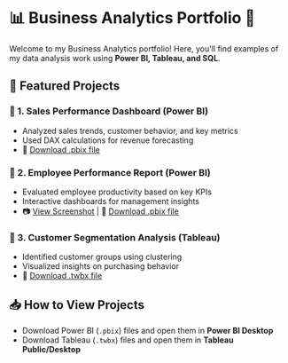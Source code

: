 # 📊 Business Analytics Portfolio 🚀  
Welcome to my Business Analytics portfolio! Here, you'll find examples of my data analysis work using **Power BI, Tableau, and SQL**.

## 📂 Featured Projects  
### 🔹 1. Sales Performance Dashboard (Power BI)  
- Analyzed sales trends, customer behavior, and key metrics  
- Used DAX calculations for revenue forecasting  
- 📂 [Download .pbix file](https://github.com/fotini-katsarou/Business-Analytics-Portfolio/blob/main/FinalReportPowerBI.pbix)

### 🔹 2. Employee Performance Report (Power BI)  
- Evaluated employee productivity based on key KPIs  
- Interactive dashboards for management insights  
- 📷 [View Screenshot](#) | 📂 [Download .pbix file](#)

### 🔹 3. Customer Segmentation Analysis (Tableau)  
- Identified customer groups using clustering  
- Visualized insights on purchasing behavior  
- 📂 [Download .twbx file]([#](https://github.com/fotini-katsarou/Business-Analytics-Portfolio/blob/main/FinalReportTableau.twbx))

## 📥 How to View Projects  
- Download Power BI (`.pbix`) files and open them in **Power BI Desktop**  
- Download Tableau (`.twbx`) files and open them in **Tableau Public/Desktop**  

